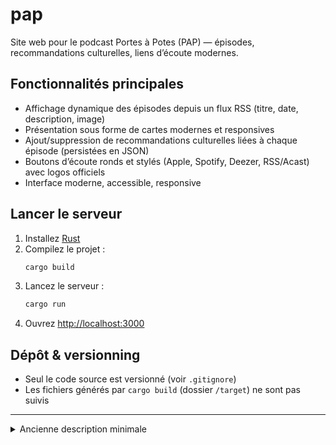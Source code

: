 # pap

Site web pour le podcast Portes à Potes (PAP) — épisodes, recommandations culturelles, liens d’écoute modernes.

## Fonctionnalités principales
- Affichage dynamique des épisodes depuis un flux RSS (titre, date, description, image)
- Présentation sous forme de cartes modernes et responsives
- Ajout/suppression de recommandations culturelles liées à chaque épisode (persistées en JSON)
- Boutons d’écoute ronds et stylés (Apple, Spotify, Deezer, RSS/Acast) avec logos officiels
- Interface moderne, accessible, responsive

## Lancer le serveur

1. Installez [Rust](https://www.rust-lang.org/tools/install)
2. Compilez le projet :
   ```bash
   cargo build
   ```
3. Lancez le serveur :
   ```bash
   cargo run
   ```
4. Ouvrez [http://localhost:3000](http://localhost:3000)

## Dépôt & versionning
- Seul le code source est versionné (voir `.gitignore`)
- Les fichiers générés par `cargo build` (dossier `/target`) ne sont pas suivis

---

<details>
<summary>Ancienne description minimale</summary>

Site pour ep et reco pap

</details>
